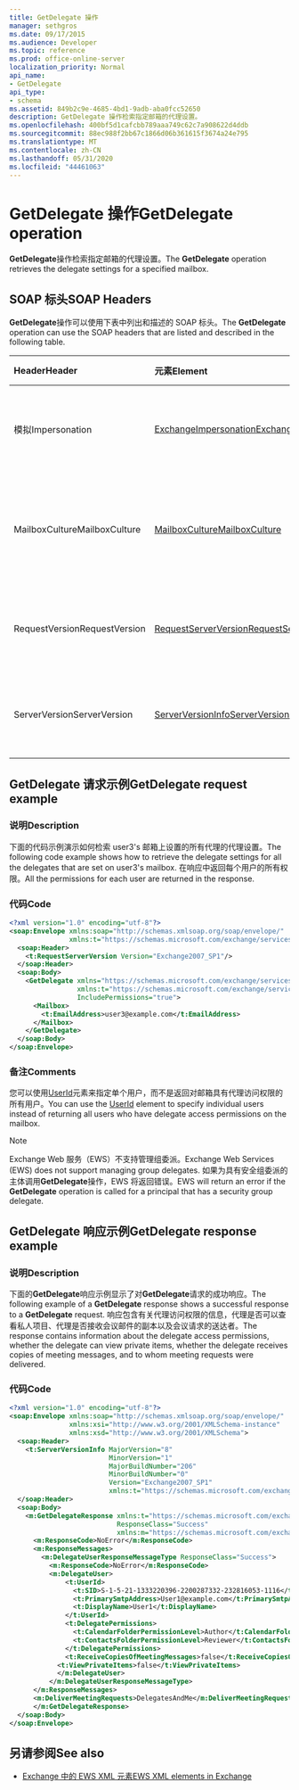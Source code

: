 ```yaml
---
title: GetDelegate 操作
manager: sethgros
ms.date: 09/17/2015
ms.audience: Developer
ms.topic: reference
ms.prod: office-online-server
localization_priority: Normal
api_name:
- GetDelegate
api_type:
- schema
ms.assetid: 849b2c9e-4685-4bd1-9adb-aba0fcc52650
description: GetDelegate 操作检索指定邮箱的代理设置。
ms.openlocfilehash: 400bf5d1cafcbb789aaa749c62c7a908622d4ddb
ms.sourcegitcommit: 88ec988f2bb67c1866d06b361615f3674a24e795
ms.translationtype: MT
ms.contentlocale: zh-CN
ms.lasthandoff: 05/31/2020
ms.locfileid: "44461063"
---
```

# <a name="getdelegate-operation"></a><span data-ttu-id="f377e-103">GetDelegate 操作</span><span class="sxs-lookup"><span data-stu-id="f377e-103">GetDelegate operation</span></span>

<span data-ttu-id="f377e-104">**GetDelegate**操作检索指定邮箱的代理设置。</span><span class="sxs-lookup"><span data-stu-id="f377e-104">The **GetDelegate** operation retrieves the delegate settings for a specified mailbox.</span></span> 
  
## <a name="soap-headers"></a><span data-ttu-id="f377e-105">SOAP 标头</span><span class="sxs-lookup"><span data-stu-id="f377e-105">SOAP Headers</span></span>

<span data-ttu-id="f377e-106">**GetDelegate**操作可以使用下表中列出和描述的 SOAP 标头。</span><span class="sxs-lookup"><span data-stu-id="f377e-106">The **GetDelegate** operation can use the SOAP headers that are listed and described in the following table.</span></span> 
  
|<span data-ttu-id="f377e-107">**Header**</span><span class="sxs-lookup"><span data-stu-id="f377e-107">**Header**</span></span>|<span data-ttu-id="f377e-108">**元素**</span><span class="sxs-lookup"><span data-stu-id="f377e-108">**Element**</span></span>|<span data-ttu-id="f377e-109">**说明**</span><span class="sxs-lookup"><span data-stu-id="f377e-109">**Description**</span></span>|
|:-----|:-----|:-----|
|<span data-ttu-id="f377e-110">模拟</span><span class="sxs-lookup"><span data-stu-id="f377e-110">Impersonation</span></span>  <br/> |[<span data-ttu-id="f377e-111">ExchangeImpersonation</span><span class="sxs-lookup"><span data-stu-id="f377e-111">ExchangeImpersonation</span></span>](exchangeimpersonation.md) <br/> |<span data-ttu-id="f377e-112">标识客户端应用程序模拟的用户。</span><span class="sxs-lookup"><span data-stu-id="f377e-112">Identifies the user whom the client application is impersonating.</span></span>  <br/> |
|<span data-ttu-id="f377e-113">MailboxCulture</span><span class="sxs-lookup"><span data-stu-id="f377e-113">MailboxCulture</span></span>  <br/> |[<span data-ttu-id="f377e-114">MailboxCulture</span><span class="sxs-lookup"><span data-stu-id="f377e-114">MailboxCulture</span></span>](mailboxculture.md) <br/> |<span data-ttu-id="f377e-115">标识要用于访问邮箱的 RFC3066 区域性。</span><span class="sxs-lookup"><span data-stu-id="f377e-115">Identifies the RFC3066 culture to be used to access the mailbox.</span></span>  <br/> |
|<span data-ttu-id="f377e-116">RequestVersion</span><span class="sxs-lookup"><span data-stu-id="f377e-116">RequestVersion</span></span>  <br/> |[<span data-ttu-id="f377e-117">RequestServerVersion</span><span class="sxs-lookup"><span data-stu-id="f377e-117">RequestServerVersion</span></span>](requestserverversion.md) <br/> |<span data-ttu-id="f377e-118">标识操作请求的架构版本。</span><span class="sxs-lookup"><span data-stu-id="f377e-118">Identifies the schema version for the operation request.</span></span>  <br/> |
|<span data-ttu-id="f377e-119">ServerVersion</span><span class="sxs-lookup"><span data-stu-id="f377e-119">ServerVersion</span></span>  <br/> |[<span data-ttu-id="f377e-120">ServerVersionInfo</span><span class="sxs-lookup"><span data-stu-id="f377e-120">ServerVersionInfo</span></span>](serverversioninfo.md) <br/> |<span data-ttu-id="f377e-121">标识响应请求的服务器版本。</span><span class="sxs-lookup"><span data-stu-id="f377e-121">Identifies the version of the server that responded to the request.</span></span>  <br/> |
   
## <a name="getdelegate-request-example"></a><span data-ttu-id="f377e-122">GetDelegate 请求示例</span><span class="sxs-lookup"><span data-stu-id="f377e-122">GetDelegate request example</span></span>

### <a name="description"></a><span data-ttu-id="f377e-123">说明</span><span class="sxs-lookup"><span data-stu-id="f377e-123">Description</span></span>

<span data-ttu-id="f377e-124">下面的代码示例演示如何检索 user3's 邮箱上设置的所有代理的代理设置。</span><span class="sxs-lookup"><span data-stu-id="f377e-124">The following code example shows how to retrieve the delegate settings for all the delegates that are set on user3's mailbox.</span></span> <span data-ttu-id="f377e-125">在响应中返回每个用户的所有权限。</span><span class="sxs-lookup"><span data-stu-id="f377e-125">All the permissions for each user are returned in the response.</span></span>
  
### <a name="code"></a><span data-ttu-id="f377e-126">代码</span><span class="sxs-lookup"><span data-stu-id="f377e-126">Code</span></span>

```XML
<?xml version="1.0" encoding="utf-8"?>
<soap:Envelope xmlns:soap="http://schemas.xmlsoap.org/soap/envelope/"
               xmlns:t="https://schemas.microsoft.com/exchange/services/2006/types">
  <soap:Header>
    <t:RequestServerVersion Version="Exchange2007_SP1"/>
  </soap:Header>
  <soap:Body>
    <GetDelegate xmlns="https://schemas.microsoft.com/exchange/services/2006/messages"
                 xmlns:t="https://schemas.microsoft.com/exchange/services/2006/types"
                 IncludePermissions="true">
      <Mailbox>
        <t:EmailAddress>user3@example.com</t:EmailAddress>
      </Mailbox>
    </GetDelegate>
  </soap:Body>
</soap:Envelope>
```

### <a name="comments"></a><span data-ttu-id="f377e-127">备注</span><span class="sxs-lookup"><span data-stu-id="f377e-127">Comments</span></span>

<span data-ttu-id="f377e-128">您可以使用[UserId](userid.md)元素来指定单个用户，而不是返回对邮箱具有代理访问权限的所有用户。</span><span class="sxs-lookup"><span data-stu-id="f377e-128">You can use the [UserId](userid.md) element to specify individual users instead of returning all users who have delegate access permissions on the mailbox.</span></span> 
  
> [!NOTE]
> <span data-ttu-id="f377e-129">Exchange Web 服务（EWS）不支持管理组委派。</span><span class="sxs-lookup"><span data-stu-id="f377e-129">Exchange Web Services (EWS) does not support managing group delegates.</span></span> <span data-ttu-id="f377e-130">如果为具有安全组委派的主体调用**GetDelegate**操作，EWS 将返回错误。</span><span class="sxs-lookup"><span data-stu-id="f377e-130">EWS will return an error if the **GetDelegate** operation is called for a principal that has a security group delegate.</span></span> 
  
## <a name="getdelegate-response-example"></a><span data-ttu-id="f377e-131">GetDelegate 响应示例</span><span class="sxs-lookup"><span data-stu-id="f377e-131">GetDelegate response example</span></span>

### <a name="description"></a><span data-ttu-id="f377e-132">说明</span><span class="sxs-lookup"><span data-stu-id="f377e-132">Description</span></span>

<span data-ttu-id="f377e-133">下面的**GetDelegate**响应示例显示了对**GetDelegate**请求的成功响应。</span><span class="sxs-lookup"><span data-stu-id="f377e-133">The following example of a **GetDelegate** response shows a successful response to a **GetDelegate** request.</span></span> <span data-ttu-id="f377e-134">响应包含有关代理访问权限的信息，代理是否可以查看私人项目、代理是否接收会议邮件的副本以及会议请求的送达者。</span><span class="sxs-lookup"><span data-stu-id="f377e-134">The response contains information about the delegate access permissions, whether the delegate can view private items, whether the delegate receives copies of meeting messages, and to whom meeting requests were delivered.</span></span> 
  
### <a name="code"></a><span data-ttu-id="f377e-135">代码</span><span class="sxs-lookup"><span data-stu-id="f377e-135">Code</span></span>

```XML
<?xml version="1.0" encoding="utf-8"?>
<soap:Envelope xmlns:soap="http://schemas.xmlsoap.org/soap/envelope/" 
               xmlns:xsi="http://www.w3.org/2001/XMLSchema-instance" 
               xmlns:xsd="http://www.w3.org/2001/XMLSchema">
  <soap:Header>
    <t:ServerVersionInfo MajorVersion="8" 
                         MinorVersion="1" 
                         MajorBuildNumber="206" 
                         MinorBuildNumber="0" 
                         Version="Exchange2007_SP1" 
                         xmlns:t="https://schemas.microsoft.com/exchange/services/2006/types" />
  </soap:Header>
  <soap:Body>
    <m:GetDelegateResponse xmlns:t="https://schemas.microsoft.com/exchange/services/2006/types" 
                           ResponseClass="Success" 
                           xmlns:m="https://schemas.microsoft.com/exchange/services/2006/messages">
      <m:ResponseCode>NoError</m:ResponseCode>
      <m:ResponseMessages>
        <m:DelegateUserResponseMessageType ResponseClass="Success">
          <m:ResponseCode>NoError</m:ResponseCode>
          <m:DelegateUser>
              <t:UserId>
                <t:SID>S-1-5-21-1333220396-2200287332-232816053-1116</t:SID>
                <t:PrimarySmtpAddress>User1@example.com</t:PrimarySmtpAddress>
                <t:DisplayName>User1</t:DisplayName>
              </t:UserId>
              <t:DelegatePermissions>
                <t:CalendarFolderPermissionLevel>Author</t:CalendarFolderPermissionLevel>
                <t:ContactsFolderPermissionLevel>Reviewer</t:ContactsFolderPermissionLevel>
              </t:DelegatePermissions>
              <t:ReceiveCopiesOfMeetingMessages>false</t:ReceiveCopiesOfMeetingMessages>
            <t:ViewPrivateItems>false</t:ViewPrivateItems>
            </m:DelegateUser>
          </m:DelegateUserResponseMessageType>
      </m:ResponseMessages>
      <m:DeliverMeetingRequests>DelegatesAndMe</m:DeliverMeetingRequests>
      </m:GetDelegateResponse>
  </soap:Body>
</soap:Envelope>
```

## <a name="see-also"></a><span data-ttu-id="f377e-136">另请参阅</span><span class="sxs-lookup"><span data-stu-id="f377e-136">See also</span></span>



- [<span data-ttu-id="f377e-137">Exchange 中的 EWS XML 元素</span><span class="sxs-lookup"><span data-stu-id="f377e-137">EWS XML elements in Exchange</span></span>](ews-xml-elements-in-exchange.md)

